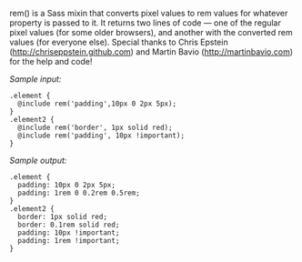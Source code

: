 rem() is a Sass mixin that converts pixel values to rem values for whatever property is passed to it.
It returns two lines of code — one of the regular pixel values (for some older browsers), and another with the
converted rem values (for everyone else). Special thanks to Chris Epstein (http://chriseppstein.github.com)
and Martin Bavio (http://martinbavio.com) for the help and code!

_Sample input:_

    .element {
      @include rem('padding',10px 0 2px 5px);
    }
    .element2 {
      @include rem('border', 1px solid red);
      @include rem('padding', 10px !important);
    }

_Sample output:_

    .element {
      padding: 10px 0 2px 5px;
      padding: 1rem 0 0.2rem 0.5rem;
    }
    .element2 {
      border: 1px solid red;
      border: 0.1rem solid red;
      padding: 10px !important;
      padding: 1rem !important;
    }